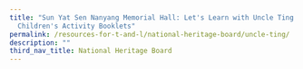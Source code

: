 ```yaml
---
title: "Sun Yat Sen Nanyang Memorial Hall: Let's Learn with Uncle Ting Online
  Children's Activity Booklets"
permalink: /resources-for-t-and-l/national-heritage-board/uncle-ting/
description: ""
third_nav_title: National Heritage Board
---
```

